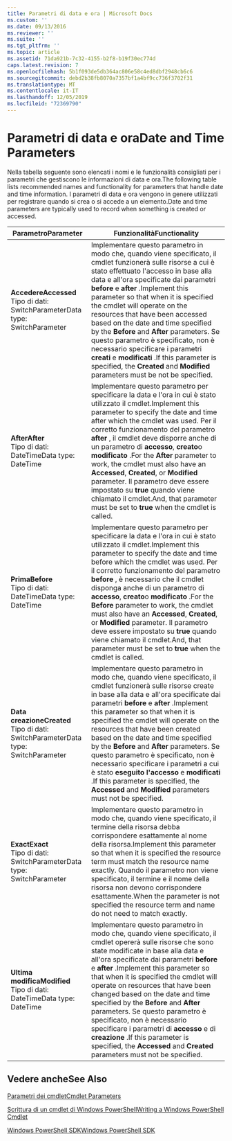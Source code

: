 ```yaml
---
title: Parametri di data e ora | Microsoft Docs
ms.custom: ''
ms.date: 09/13/2016
ms.reviewer: ''
ms.suite: ''
ms.tgt_pltfrm: ''
ms.topic: article
ms.assetid: 71da921b-7c32-4155-b2f8-b19f30ec774d
caps.latest.revision: 7
ms.openlocfilehash: 5b1f093de5db364ac806e58c4ed8dbf2948cb6c6
ms.sourcegitcommit: debd2b38fb8070a7357bf1a4bf9cc736f3702f31
ms.translationtype: MT
ms.contentlocale: it-IT
ms.lasthandoff: 12/05/2019
ms.locfileid: "72369790"
---
```

# <a name="date-and-time-parameters"></a><span data-ttu-id="8bd53-102">Parametri di data e ora</span><span class="sxs-lookup"><span data-stu-id="8bd53-102">Date and Time Parameters</span></span>

<span data-ttu-id="8bd53-103">Nella tabella seguente sono elencati i nomi e le funzionalità consigliati per i parametri che gestiscono le informazioni di data e ora.</span><span class="sxs-lookup"><span data-stu-id="8bd53-103">The following table lists recommended names and functionality for parameters that handle date and time information.</span></span> <span data-ttu-id="8bd53-104">I parametri di data e ora vengono in genere utilizzati per registrare quando si crea o si accede a un elemento.</span><span class="sxs-lookup"><span data-stu-id="8bd53-104">Date and time parameters are typically used to record when something is created or accessed.</span></span>

|<span data-ttu-id="8bd53-105">Parametro</span><span class="sxs-lookup"><span data-stu-id="8bd53-105">Parameter</span></span>|<span data-ttu-id="8bd53-106">Funzionalità</span><span class="sxs-lookup"><span data-stu-id="8bd53-106">Functionality</span></span>|
|---|---|
|<span data-ttu-id="8bd53-107">**Accedere**</span><span class="sxs-lookup"><span data-stu-id="8bd53-107">**Accessed**</span></span><br><span data-ttu-id="8bd53-108">Tipo di dati: SwitchParameter</span><span class="sxs-lookup"><span data-stu-id="8bd53-108">Data type: SwitchParameter</span></span>|<span data-ttu-id="8bd53-109">Implementare questo parametro in modo che, quando viene specificato, il cmdlet funzionerà sulle risorse a cui è stato effettuato l'accesso in base alla data e all'ora specificate dai parametri **before** e **after** .</span><span class="sxs-lookup"><span data-stu-id="8bd53-109">Implement this parameter so that when it is specified the cmdlet will operate on the resources that have been accessed based on the date and time specified by the **Before** and **After** parameters.</span></span> <span data-ttu-id="8bd53-110">Se questo parametro è specificato, non è necessario specificare i parametri **creati** e **modificati** .</span><span class="sxs-lookup"><span data-stu-id="8bd53-110">If this parameter is specified, the **Created** and **Modified** parameters must be not be specified.</span></span>|
|<span data-ttu-id="8bd53-111">**After**</span><span class="sxs-lookup"><span data-stu-id="8bd53-111">**After**</span></span><br><span data-ttu-id="8bd53-112">Tipo di dati: DateTime</span><span class="sxs-lookup"><span data-stu-id="8bd53-112">Data type: DateTime</span></span>|<span data-ttu-id="8bd53-113">Implementare questo parametro per specificare la data e l'ora in cui è stato utilizzato il cmdlet.</span><span class="sxs-lookup"><span data-stu-id="8bd53-113">Implement this parameter to specify the date and time after which the cmdlet was used.</span></span> <span data-ttu-id="8bd53-114">Per il corretto funzionamento del parametro **after** , il cmdlet deve disporre anche di un parametro di **accesso**, **creato**o **modificato** .</span><span class="sxs-lookup"><span data-stu-id="8bd53-114">For the **After** parameter to work, the cmdlet must also have an **Accessed**, **Created**, or **Modified** parameter.</span></span> <span data-ttu-id="8bd53-115">Il parametro deve essere impostato su **true** quando viene chiamato il cmdlet.</span><span class="sxs-lookup"><span data-stu-id="8bd53-115">And, that parameter must be set to **true** when the cmdlet is called.</span></span>|
|<span data-ttu-id="8bd53-116">**Prima**</span><span class="sxs-lookup"><span data-stu-id="8bd53-116">**Before**</span></span><br><span data-ttu-id="8bd53-117">Tipo di dati: DateTime</span><span class="sxs-lookup"><span data-stu-id="8bd53-117">Data type: DateTime</span></span>|<span data-ttu-id="8bd53-118">Implementare questo parametro per specificare la data e l'ora in cui è stato utilizzato il cmdlet.</span><span class="sxs-lookup"><span data-stu-id="8bd53-118">Implement this parameter to specify the date and time before which the cmdlet was used.</span></span> <span data-ttu-id="8bd53-119">Per il corretto funzionamento del parametro **before** , è necessario che il cmdlet disponga anche di un parametro di **accesso**, **creato**o **modificato** .</span><span class="sxs-lookup"><span data-stu-id="8bd53-119">For the **Before** parameter to work, the cmdlet must also have an **Accessed**, **Created**, or **Modified** parameter.</span></span> <span data-ttu-id="8bd53-120">Il parametro deve essere impostato su **true** quando viene chiamato il cmdlet.</span><span class="sxs-lookup"><span data-stu-id="8bd53-120">And, that parameter must be set to **true** when the cmdlet is called.</span></span>|
|<span data-ttu-id="8bd53-121">**Data creazione**</span><span class="sxs-lookup"><span data-stu-id="8bd53-121">**Created**</span></span><br><span data-ttu-id="8bd53-122">Tipo di dati: SwitchParameter</span><span class="sxs-lookup"><span data-stu-id="8bd53-122">Data type: SwitchParameter</span></span>|<span data-ttu-id="8bd53-123">Implementare questo parametro in modo che, quando viene specificato, il cmdlet funzionerà sulle risorse create in base alla data e all'ora specificate dai parametri **before** e **after** .</span><span class="sxs-lookup"><span data-stu-id="8bd53-123">Implement this parameter so that when it is specified the cmdlet will operate on the resources that have been created based on the date and time specified by the **Before** and **After** parameters.</span></span> <span data-ttu-id="8bd53-124">Se questo parametro è specificato, non è necessario specificare i parametri a cui è stato **eseguito l'accesso** e **modificati** .</span><span class="sxs-lookup"><span data-stu-id="8bd53-124">If this parameter is specified, the **Accessed** and **Modified** parameters must not be specified.</span></span>|
|<span data-ttu-id="8bd53-125">**Exact**</span><span class="sxs-lookup"><span data-stu-id="8bd53-125">**Exact**</span></span><br><span data-ttu-id="8bd53-126">Tipo di dati: SwitchParameter</span><span class="sxs-lookup"><span data-stu-id="8bd53-126">Data type: SwitchParameter</span></span>|<span data-ttu-id="8bd53-127">Implementare questo parametro in modo che, quando viene specificato, il termine della risorsa debba corrispondere esattamente al nome della risorsa.</span><span class="sxs-lookup"><span data-stu-id="8bd53-127">Implement this parameter so that when it is specified the resource term must match the resource name exactly.</span></span> <span data-ttu-id="8bd53-128">Quando il parametro non viene specificato, il termine e il nome della risorsa non devono corrispondere esattamente.</span><span class="sxs-lookup"><span data-stu-id="8bd53-128">When the parameter is not specified the resource term and name do not need to match exactly.</span></span>|
|<span data-ttu-id="8bd53-129">**Ultima modifica**</span><span class="sxs-lookup"><span data-stu-id="8bd53-129">**Modified**</span></span><br><span data-ttu-id="8bd53-130">Tipo di dati: DateTime</span><span class="sxs-lookup"><span data-stu-id="8bd53-130">Data type: DateTime</span></span>|<span data-ttu-id="8bd53-131">Implementare questo parametro in modo che, quando viene specificato, il cmdlet opererà sulle risorse che sono state modificate in base alla data e all'ora specificate dai parametri **before** e **after** .</span><span class="sxs-lookup"><span data-stu-id="8bd53-131">Implement this parameter so that when it is specified the cmdlet will operate on resources that have been changed based on the date and time specified by the **Before** and **After** parameters.</span></span> <span data-ttu-id="8bd53-132">Se questo parametro è specificato, non è necessario specificare i parametri di **accesso** e di **creazione** .</span><span class="sxs-lookup"><span data-stu-id="8bd53-132">If this parameter is specified, the **Accessed** and **Created** parameters must not be specified.</span></span>|
## <a name="see-also"></a><span data-ttu-id="8bd53-133">Vedere anche</span><span class="sxs-lookup"><span data-stu-id="8bd53-133">See Also</span></span>

[<span data-ttu-id="8bd53-134">Parametri dei cmdlet</span><span class="sxs-lookup"><span data-stu-id="8bd53-134">Cmdlet Parameters</span></span>](./cmdlet-parameters.md)

[<span data-ttu-id="8bd53-135">Scrittura di un cmdlet di Windows PowerShell</span><span class="sxs-lookup"><span data-stu-id="8bd53-135">Writing a Windows PowerShell Cmdlet</span></span>](./writing-a-windows-powershell-cmdlet.md)

[<span data-ttu-id="8bd53-136">Windows PowerShell SDK</span><span class="sxs-lookup"><span data-stu-id="8bd53-136">Windows PowerShell SDK</span></span>](../windows-powershell-reference.md)
